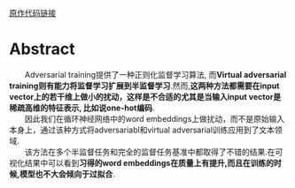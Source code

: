 [原作代码链接](https://github.com/tensorflow/models/tree/e97e22dfcde0805379ffa25526a53835f887a860/research/adversarial_text)  
# Abstract
&emsp;&emsp;Adversarial training提供了一种正则化监督学习算法, 而**Virtual adversarial training则有能力将监督学习扩展到半监督学习**.然而,**这两种方法都需要在input vector上的若干维上做小的扰动，这样是不合适的尤其是当输入input vector是稀疏高维的特征表示, 比如说one-hot编码**.  
&emsp;&emsp;因此我们在循环神经网络中的word embeddings上做扰动，而不是原始输入本身上，通过该种方式将adversariabl和virtual adversarial训练应用到了文本领域.  
&emsp;&emsp;该方法在多个半监督任务和完全的监督任务基准中都取得了不错的结果.在可视化结果中可以看到**习得的word embeddings在质量上有提升,而且在训练的时候,模型也不大会倾向于过拟合**.  




